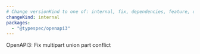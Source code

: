 ```yaml
---
# Change versionKind to one of: internal, fix, dependencies, feature, deprecation, breaking
changeKind: internal
packages:
  - "@typespec/openapi3"
---
```


OpenAPI3: Fix multipart union part conflict
